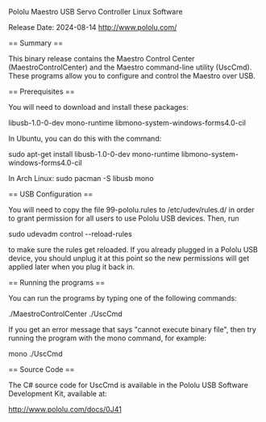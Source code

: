 Pololu Maestro USB Servo Controller Linux Software

Release Date: 2024-08-14
http://www.pololu.com/


== Summary ==

This binary release contains the Maestro Control Center
(MaestroControlCenter) and the Maestro command-line utility
(UscCmd).  These programs allow you to configure and control the
Maestro over USB.


== Prerequisites ==

You will need to download and install these packages:

  libusb-1.0-0-dev mono-runtime libmono-system-windows-forms4.0-cil

In Ubuntu, you can do this with the command:

  sudo apt-get install libusb-1.0-0-dev mono-runtime libmono-system-windows-forms4.0-cil

In Arch Linux:
  sudo pacman -S libusb mono

== USB Configuration ==

You will need to copy the file 99-pololu.rules to /etc/udev/rules.d/
in order to grant permission for all users to use Pololu USB devices.
Then, run

  sudo udevadm control --reload-rules

to make sure the rules get reloaded.  If you already plugged in
a Pololu USB device, you should unplug it at this point so the new
permissions will get applied later when you plug it back in.


== Running the programs ==

You can run the programs by typing one of the following commands:

   ./MaestroControlCenter
   ./UscCmd

If you get an error message that says "cannot execute binary file",
then try running the program with the mono command, for example:

   mono ./UscCmd


== Source Code ==

The C# source code for UscCmd is available in the Pololu USB Software
Development Kit, available at:

  http://www.pololu.com/docs/0J41
